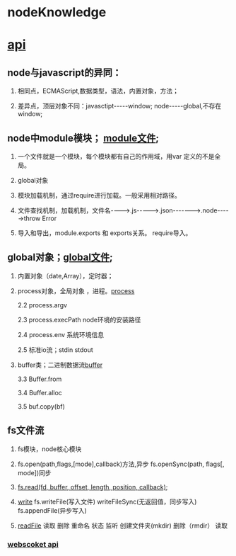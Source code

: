 # nodeKnowledge
# [api](http://nodejs.cn/api/fs.html#fs_fs_readfilesync_path_options)

## node与javascript的异同：

   1. 相同点，ECMAScript,数据类型，语法，内置对象，方法；

   2. 差异点，顶层对象不同：javasctipt-----window;   node-----global,不存在window;	  		

## node中module模块； [module文件](./study/module/module.js);

   1.  一个文件就是一个模块，每个模块都有自己的作用域，用var 定义的不是全局。

   2. global对象

   3. 模块加载机制，通过require进行加载。一般采用相对路径。

   4.  文件查找机制，加载机制，文件名---->.js----->.json------->.node----->throw Error

   5.  导入和导出，module.exports 和 exports关系。 require导入。

##  global对象；[global文件](./study/global/global.js);

   1.  内置对象（date,Array），定时器；

   2.  process对象，全局对象 ，进程。[process](./study/global/process.js)

       2.2  process.argv 

       2.3  process.execPath  node环境的安装路径

       2.4  process.env 系统环境信息

       2.5  标准io流；stdin stdout

   3.  buffer类；二进制数据流[buffer](./study/global/buffer.js) 

     	3.3  Buffer.from

     	3.4  Buffer.alloc

     	3.5   buf.copy(bf)  


##  fs文件流

  1.  fs模块，node核心模块

  2.  fs.open(path,flags,[mode],callback)方法,异步    fs.openSync(path, flags[, mode])同步

  3.  [fs.read(fd, buffer, offset, length, position, callback)](./study/file/fs.js);

  4.  [write](./study/file/write.js)  fs.writeFile(写入文件) writeFileSync(无返回值，同步写入) fs.appendFile(异步写入)

  5.  [readFile](./study/file/readfs.js) 读取 删除 重命名 状态 监听 创建文件夹(mkdir) 删除（rmdir） 读取


  ###  [webscoket api](https://socket.io)